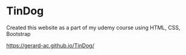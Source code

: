 # TinDog
Created this website as a part of my udemy course using HTML, CSS, Bootstrap

https://gerard-ac.github.io/TinDog/
